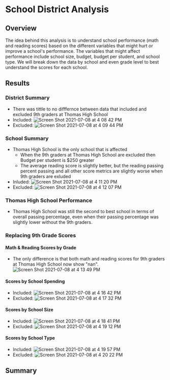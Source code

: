 # School District Analysis
## Overview
The idea behind this analysis is to understand school performance (math and reading scores) based on the different variables that might hurt or improve a school's performance. The variables that might affect performance include school size, budget, budget per student, and school type. We will break down the data by school and even grade level to best understand the scores for each school.

## Results
### District Summary
* There was tittle to no difffernce between data that included and excluded 9th graders at Thomas High School
* Included:
![Screen Shot 2021-07-08 at 4 08 42 PM](https://user-images.githubusercontent.com/82982180/124991092-d43b1700-e006-11eb-90a0-cf5340e32591.png)
* Excluded:
![Screen Shot 2021-07-08 at 4 09 44 PM](https://user-images.githubusercontent.com/82982180/124991193-f2a11280-e006-11eb-8718-f12913cb0e9a.png)
### School Summary
* Thomas High School is the only school that is affected
  * When the 9th graders at Thomas High School are excluded then Budget per student is $250 greater
  * The average reading score is slightly better, but the reading passing percent passing and all other score metrics are slightly worse when 9th graders are exluded
* Inluded:
![Screen Shot 2021-07-08 at 4 11 20 PM](https://user-images.githubusercontent.com/82982180/124991386-309e3680-e007-11eb-9f6e-d4dfdd676ab2.png)
* Excluded:
![Screen Shot 2021-07-08 at 4 12 07 PM](https://user-images.githubusercontent.com/82982180/124991431-44e23380-e007-11eb-973c-2f9023705a45.png)
### Thomas High School Performance
* Thomas High School was still the second to best school in terms of overall passing percentage, even when their passing percentage was slightly lower without the 9th graders.
### Replacing 9th Grade Scores
#### Math & Reading Scores by Grade
* The only difference is that both math and reading scores for 9th graders at Thomas High School now show "nan".
![Screen Shot 2021-07-08 at 4 13 49 PM](https://user-images.githubusercontent.com/82982180/124991616-81ae2a80-e007-11eb-9c15-9ff048b87d45.png)
#### Scores by School Spending
* Included:
![Screen Shot 2021-07-08 at 4 16 42 PM](https://user-images.githubusercontent.com/82982180/124991934-ec5f6600-e007-11eb-80b4-eaed011364b5.png)
* Excluded:
![Screen Shot 2021-07-08 at 4 17 32 PM](https://user-images.githubusercontent.com/82982180/124991999-05681700-e008-11eb-9e24-274fea41c0e1.png)
#### Scores by School Size
* Included:
![Screen Shot 2021-07-08 at 4 18 41 PM](https://user-images.githubusercontent.com/82982180/124992119-30526b00-e008-11eb-9b4c-3b207acba558.png)
* Excluded:
![Screen Shot 2021-07-08 at 4 19 12 PM](https://user-images.githubusercontent.com/82982180/124992161-4102e100-e008-11eb-8e45-238a8e75742a.png)
#### Scores by School Type
* Included:
![Screen Shot 2021-07-08 at 4 19 57 PM](https://user-images.githubusercontent.com/82982180/124992274-5bd55580-e008-11eb-9a70-c20d3aae77d6.png)
* Excluded:
![Screen Shot 2021-07-08 at 4 20 22 PM](https://user-images.githubusercontent.com/82982180/124992321-6bed3500-e008-11eb-9330-425b00699a1c.png)

## Summary
